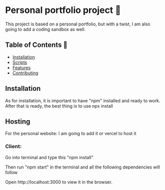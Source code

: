  # Personal portfolio project 🚀
This project is based on a personal portfolio, but with a twist, I am also going to add a coding sandbox as well. 

## Table of Contents 🤖
- [Installation](#installation)
- [Scripts](#Scripts)
- [Features](#features)
- [Contributing](#contributing)


## Installation

As for installation, it is important to have "npm" installed and ready to work. After that is ready, the best thing is to use npx install

## Hosting
For the personal website: I am going to add it or vercel to host it

### Client:
Go into terminal and type this "npm install"

Then run "npm start" in the terminal and all the following dependencies will follow

Open http://localhost:3000 to view it in the browser.








